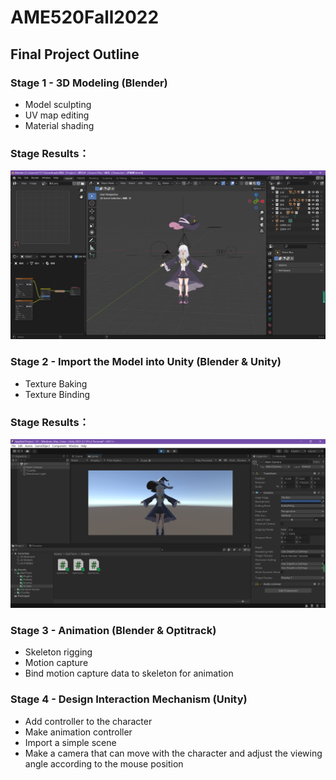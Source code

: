 # AME520Fall2022
## Final Project Outline

### Stage 1 - 3D Modeling (Blender)
* Model sculpting
* UV map editing
* Material shading

### Stage Results：
![image load](https://github.com/XiangFan49/AME520Fall2022/raw/main/Assignment/Final%20Project/Stage%201%203D%20Modeling.png)

### Stage 2 - Import the Model into Unity (Blender & Unity)
* Texture Baking
* Texture Binding

### Stage Results：
![image load](https://github.com/XiangFan49/AME520Fall2022/raw/main/Assignment/Final%20Project/Stage%202%20Import%20the%20model%20into%20Unity.png)

### Stage 3 - Animation (Blender & Optitrack)
* Skeleton rigging
* Motion capture
* Bind motion capture data to skeleton for animation

### Stage 4 - Design Interaction Mechanism (Unity)
* Add controller to the character
* Make animation controller
* Import a simple scene
* Make a camera that can move with the character and adjust the viewing angle according to the mouse position

